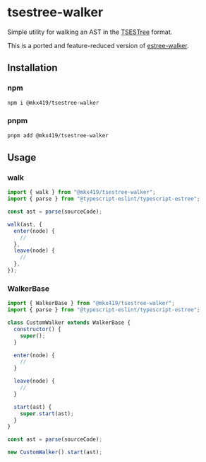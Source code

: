 # tsestree-walker

Simple utility for walking an AST in the [TSESTree](https://github.com/typescript-eslint/typescript-eslint/tree/main/packages/typescript-estree) format.

This is a ported and feature-reduced version of [estree-walker](https://github.com/Rich-Harris/estree-walker).

## Installation

### npm

```bash
npm i @mkx419/tsestree-walker
```

### pnpm

```bash
pnpm add @mkx419/tsestree-walker
```

## Usage

### walk

```js
import { walk } from "@mkx419/tsestree-walker";
import { parse } from "@typescript-eslint/typescript-estree";

const ast = parse(sourceCode);

walk(ast, {
  enter(node) {
    //
  },
  leave(node) {
    //
  },
});
```

### WalkerBase

```js
import { WalkerBase } from "@mkx419/tsestree-walker";
import { parse } from "@typescript-eslint/typescript-estree";

class CustomWalker extends WalkerBase {
  constructor() {
    super();
  }

  enter(node) {
    //
  }

  leave(node) {
    //
  }

  start(ast) {
    super.start(ast);
  }
}

const ast = parse(sourceCode);

new CustomWalker().start(ast);
```
